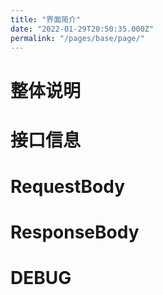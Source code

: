 ```yaml
---
title: "界面简介"
date: "2022-01-29T20:50:35.000Z"
permalink: "/pages/base/page/"
---
```

# 整体说明




# 接口信息




# RequestBody




# ResponseBody




# DEBUG

